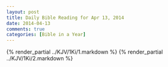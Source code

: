 ```yaml
---
layout: post
title: Daily Bible Reading for Apr 13, 2014
date: 2014-04-13
comments: true
categories: [Bible in a Year]
---
```

{% render_partial ../KJV/1Ki/1.markdown %}
{% render_partial ../KJV/1Ki/2.markdown %}
